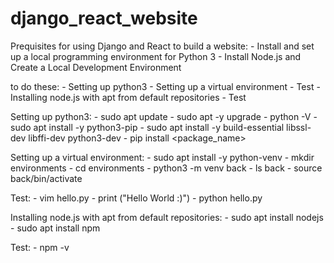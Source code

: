 # django_react_website

Prequisites for using Django and React to build a website:
    - Install and set up a local programming environment for Python 3
    - Install Node.js and Create a Local Development Environment

to do these:
    - Setting up python3
    - Setting up a virtual environment
    - Test
    - Installing node.js with apt from default repositories
    - Test

Setting up python3:
    - sudo apt update
    - sudo apt -y upgrade
    - python -V
    - sudo apt install -y python3-pip
    - sudo apt install -y build-essential libssl-dev libffi-dev python3-dev
    - pip install <package_name>

Setting up a virtual environment:
    - sudo apt install -y python-venv
    - mkdir environments
    - cd environments
    - python3 -m venv back
    - ls back
    - source back/bin/activate

Test:
    - vim hello.py
        - print ("Hello World :)")
    - python hello.py
    
Installing node.js with apt from default repositories:
    - sudo apt install nodejs
    - sudo apt install npm

Test:
    - npm -v


